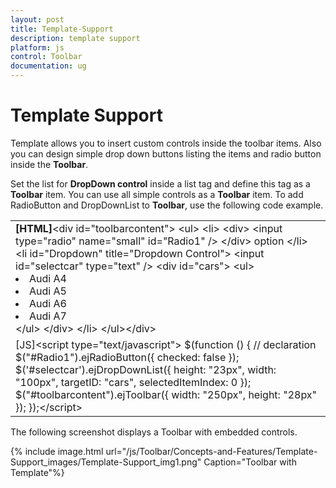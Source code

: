 ```yaml
---
layout: post
title: Template-Support
description: template support
platform: js
control: Toolbar
documentation: ug
---
```


# Template Support

Template allows you to insert custom controls inside the toolbar items. Also you can design simple drop down buttons listing the items and radio button inside the **Toolbar**.

Set the list for **DropDown control** inside a list tag and define this tag as a **Toolbar** item. You can use all simple controls as a **Toolbar** item. To add RadioButton and DropDownList to **Toolbar**, use the following code example.

<table>
<tr>
<td>
<b>[HTML]</b>&lt;div id="toolbarcontent"&gt;    &lt;ul&gt;        &lt;li&gt;            &lt;div&gt;                &lt;input type="radio" name="small" id="Radio1" /&gt;            &lt;/div&gt;            option        &lt;/li&gt;        &lt;li id="Dropdown" title="Dropdown Control"&gt;            &lt;input id="selectcar" type="text" /&gt;            &lt;div id="cars"&gt;                &lt;ul&gt;                    <li>Audi A4</li>                    <li>Audi A5</li>                    <li>Audi A6</li>                    <li>Audi A7</li>                &lt;/ul&gt;            &lt;/div&gt;        &lt;/li&gt;    &lt;/ul&gt;&lt;/div&gt;</td></tr>
<tr>
<td>
[JS]&lt;script type="text/javascript"&gt;    $(function () {        // declaration        $("#Radio1").ejRadioButton({ checked: false });        $('#selectcar').ejDropDownList({ height: "23px", width: "100px", targetID: "cars", selectedItemIndex: 0 });        $("#toolbarcontent").ejToolbar({ width: "250px", height: "28px" });    });&lt;/script&gt;</td></tr>
</table>
The following screenshot displays a Toolbar with embedded controls.

{% include image.html url="/js/Toolbar/Concepts-and-Features/Template-Support_images/Template-Support_img1.png" Caption="Toolbar with Template"%}

